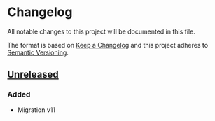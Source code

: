 # Changelog
All notable changes to this project will be documented in this file.

The format is based on [Keep a Changelog](http://keepachangelog.com/en/1.0.0/)
and this project adheres to [Semantic Versioning](http://semver.org/spec/v2.0.0.html).

## [Unreleased]
### Added
- Migration v11

[Unreleased]: https://github.com/Horanet/payment_tipiregie/compare/10.0.1.3.2...dev-11.0